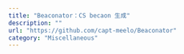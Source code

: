 ```yaml
---
title: "Beaconator：CS becaon 生成"
description: ""
url: "https://github.com/capt-meelo/Beaconator"
category: "Miscellaneous"
---
```

